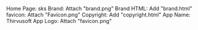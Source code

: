 Home Page: sks
Brand: Attach "brand.png"
Brand HTML: Add "brand.html"
favicon: Attach "Favicon.png"
Copyright: Add "copyright.html"
App Name: Thirvusoft
App Logo: Attach "favicon.png"